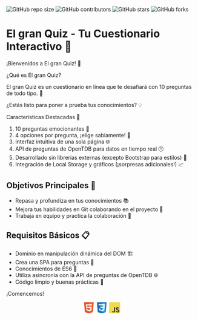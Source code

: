 ![GitHub repo size](https://img.shields.io/github/repo-size/tu-usuario/tu-repositorio)
![GitHub contributors](https://img.shields.io/github/contributors/tu-usuario/tu-repositorio)
![GitHub stars](https://img.shields.io/github/stars/tu-usuario/tu-repositorio?style=social)
![GitHub forks](https://img.shields.io/github/forks/tu-usuario/tu-repositorio?style=social)

# El gran Quiz - Tu Cuestionario Interactivo 🚀
¡Bienvenidos a El gran Quiz! 👋 

¿Qué es El gran Quiz?

El gran Quiz es un cuestionario en línea que te desafiará con 10 preguntas de todo tipo. 🤔 

¿Estás listo para poner a prueba tus conocimientos? 💡

Características Destacadas 🌟

<ol>
  <li>10 preguntas emocionantes 🧠</li>
  <li>4 opciones por pregunta, ¡elige sabiamente! 🤯</li>
  <li>Interfaz intuitiva de una sola página 🌐</li>
  <li>API de preguntas de OpenTDB para datos en tiempo real 🕒</li>
  <li>Desarrollado sin librerías externas (excepto Bootstrap para estilos) 🎨</li>
  <li>Integración de Local Storage y gráficos (¡sorpresas adicionales!) 📈</li>
</ol>

<h2>Objetivos Principales 🎯</h2>
<ul>
  <li>Repasa y profundiza en tus conocimientos 📚</li>
  <li>Mejora tus habilidades en Git colaborando en el proyecto 🐙</li>
  <li>Trabaja en equipo y practica la colaboración 💪</li>
</ul>

<h2>Requisitos Básicos 📋</h2>
<ul>
  <li>Dominio en manipulación dinámica del DOM 🏗️</li>
  <li>Crea una SPA para preguntas 📄</li>
  <li>Conocimientos de ES6 🚀</li>
  <li>Utiliza asincronía con la API de preguntas de OpenTDB 🌐</li>
  <li>Código limpio y buenas prácticas 🧹</li>
</ul>


¡Comencemos!

<p align="center">
  <img src="https://raw.githubusercontent.com/devicons/devicon/master/icons/html5/html5-original.svg" width="30" alt="HTML">
  <img src="https://raw.githubusercontent.com/devicons/devicon/master/icons/css3/css3-original.svg" width="30" alt="CSS">
  <img src="https://raw.githubusercontent.com/devicons/devicon/master/icons/javascript/javascript-original.svg" width="30" alt="JavaScript">
</p>
